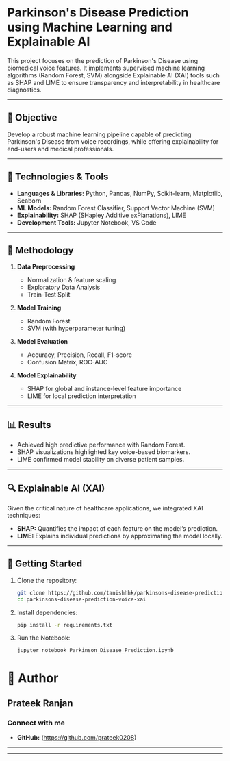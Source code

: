 # Parkinson's Disease Prediction using Machine Learning and Explainable AI

This project focuses on the prediction of Parkinson's Disease using biomedical voice features. It implements supervised machine learning algorithms (Random Forest, SVM) alongside Explainable AI (XAI) tools such as SHAP and LIME to ensure transparency and interpretability in healthcare diagnostics.

---

## 🎯 Objective

Develop a robust machine learning pipeline capable of predicting Parkinson's Disease from voice recordings, while offering explainability for end-users and medical professionals.

---

## 🧰 Technologies & Tools

- **Languages & Libraries:** Python, Pandas, NumPy, Scikit-learn, Matplotlib, Seaborn  
- **ML Models:** Random Forest Classifier, Support Vector Machine (SVM)  
- **Explainability:** SHAP (SHapley Additive exPlanations), LIME  
- **Development Tools:** Jupyter Notebook, VS Code

---

## 🧪 Methodology

1. **Data Preprocessing**
   - Normalization & feature scaling
   - Exploratory Data Analysis
   - Train-Test Split

2. **Model Training**
   - Random Forest
   - SVM (with hyperparameter tuning)

3. **Model Evaluation**
   - Accuracy, Precision, Recall, F1-score
   - Confusion Matrix, ROC-AUC

4. **Model Explainability**
   - SHAP for global and instance-level feature importance
   - LIME for local prediction interpretation

---

## 📊 Results

- Achieved high predictive performance with Random Forest.
- SHAP visualizations highlighted key voice-based biomarkers.
- LIME confirmed model stability on diverse patient samples.

---

## 🔍 Explainable AI (XAI)

Given the critical nature of healthcare applications, we integrated XAI techniques:
- **SHAP:** Quantifies the impact of each feature on the model’s prediction.
- **LIME:** Explains individual predictions by approximating the model locally.

---

## 🚀 Getting Started

1. Clone the repository:
   ```bash
   git clone https://github.com/tanishhhk/parkinsons-disease-prediction-voice-xai.git
   cd parkinsons-disease-prediction-voice-xai

2. Install dependencies:
   ```bash
   pip install -r requirements.txt

3. Run the Notebook:
   ```bash
   jupyter notebook Parkinson_Disease_Prediction.ipynb

# 👤 Author

## Prateek Ranjan

### Connect with me

- **GitHub:** (https://github.com/prateek0208)


---


---
